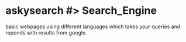 # askysearch #> Search_Engine
basic webpages using different languages which takes your queries and reponds with results from google.

